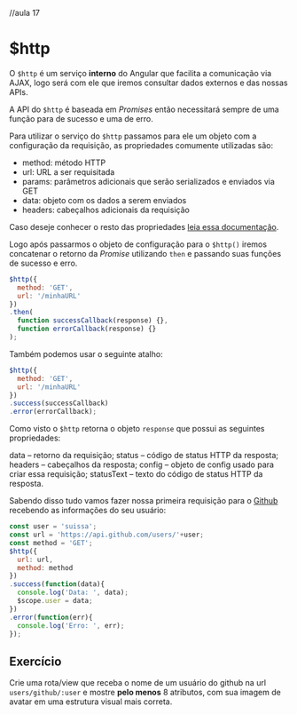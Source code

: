 //aula 17
# $http

O `$http` é um serviço **interno** do Angular que facilita a comunicação via AJAX, logo será com ele que iremos consultar dados externos e das nossas APIs.

A API do `$http` é baseada em *Promises* então necessitará sempre de uma função para de sucesso e uma de erro.

Para utilizar o serviço do `$http` passamos para ele um objeto com a configuração da requisição, as propriedades comumente utilizadas são:

- method: método HTTP
- url: URL a ser requisitada
- params: parâmetros adicionais que serão serializados e enviados via GET
- data: objeto com os dados a serem enviados
- headers: cabeçalhos adicionais da requisição

Caso deseje conhecer o resto das propriedades [leia essa documentação](https://docs.angularjs.org/api/ng/service/$http#usage).

Logo após passarmos o objeto de configuração para o `$http()` iremos concatenar o retorno da *Promise* utilizando `then` e passando suas funções de sucesso e erro.

```js
$http({
  method: 'GET',
  url: '/minhaURL'
})
.then(
  function successCallback(response) {},
  function errorCallback(response) {}
);
```

Também podemos usar o seguinte atalho:

```js
$http({
  method: 'GET',
  url: '/minhaURL'
})
.success(successCallback)
.error(errorCallback);
```

Como visto o `$http` retorna o objeto `response` que possui as seguintes propriedades:

data – retorno da requisição;
status – código de status HTTP da resposta;
headers – cabeçalhos da resposta;
config – objeto de config usado para criar essa requisição;
statusText – texto do código de status HTTP da resposta.

Sabendo disso tudo vamos fazer nossa primeira requisição para o [Github](https://github.com) recebendo as informações do seu usuário:

```js
const user = 'suissa';
const url = 'https://api.github.com/users/'+user;
const method = 'GET';
$http({
  url: url,
  method: method
})
.success(function(data){
  console.log('Data: ', data);
  $scope.user = data;
})
.error(function(err){
  console.log('Erro: ', err);
});
```

## Exercício

Crie uma rota/view que receba o nome de um usuário do github na url `users/github/:user` e mostre **pelo menos** 8 atributos, com sua imagem de avatar em uma estrutura visual mais correta.




